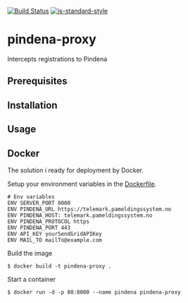 [![Build Status](https://travis-ci.org/telemark/pindena-proxy.svg?branch=master)](https://travis-ci.org/telemark/pindena-proxy)
[![js-standard-style](https://img.shields.io/badge/code%20style-standard-brightgreen.svg?style=flat)](https://github.com/feross/standard)
# pindena-proxy
Intercepts registrations to Pindena

## Prerequisites

## Installation

## Usage

## Docker
The solution i ready for deployment by Docker.

Setup your environment variables in the [Dockerfile](Dockerfile).

```
# Env variables
ENV SERVER_PORT 8000
ENV PINDENA_URL https://telemark.pameldingssystem.no
ENV PINDENA_HOST: telemark.pameldingssystem.no
ENV PINDENA_PROTOCOL https
ENV PINDENA_PORT 443
ENV API_KEY yourSendGridAPIKey
ENV MAIL_TO mailTo@example.com
```

Build the image

```
$ docker build -t pindena-proxy .
```

Start a container

```
$ docker run -d -p 80:8000 --name pindena pindena-proxy
```
